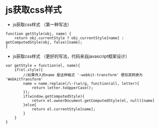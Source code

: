 # js获取css样式

* js获取css样式 （第一种写法）

```
function getStyle(obj, name) {
    return obj.currentStyle ? obj.currentStyle[name] : getComputedStyle(obj, false)[name];
}
```

* js获取css样式 （更好的写法，代码来自javascript框架设计）&#x20;

```
var getStyle = function(el, name){
    if(el.style){
        //如果传入的name 是这种格式 '-webkit-transform' 便将其转换为 'WebkitTransform'
        name = name.replace(/\-(\w)/g, function(all, letter){
            return letter.toUpperCase();
        });
        if(window.getComputedStyle){
            return el.ownerDocument.getComputedStyle(el, null)[name]
        }else{
            return el.currentStyle[name];
        }
    }
}
```
